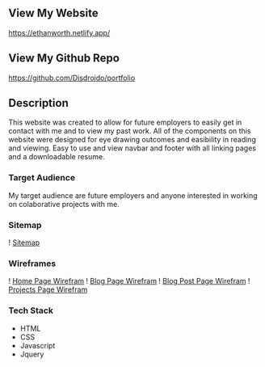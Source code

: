 ## View My Website
https://ethanworth.netlify.app/

## View My Github Repo
https://github.com/Disdroido/portfolio

## Description
This website was created to allow for future employers to easily get in contact with me and to view my past work. All of the components on this website were designed for eye drawing outcomes and easibility in reading and viewing. Easy to use and view navbar and footer with all linking pages and a downloadable resume.
### Target Audience
My target audience are future employers and anyone interested in working on colaborative projects with me.
### Sitemap
! [Sitemap](https://github.com/Disdroido/portfolio/blob/master/docs/sitemap.png)
### Wireframes
! [Home Page Wirefram](https://github.com/Disdroido/portfolio/blob/master/docs/home-wireframe.PNG)
! [Blog Page Wirefram](https://github.com/Disdroido/portfolio/blob/master/docs/blog-wirefram.PNG)
! [Blog Post Page Wirefram](https://github.com/Disdroido/portfolio/blob/master/docs/blog-post-wirefram.PNG)
! [Projects Page Wirefram](https://github.com/Disdroido/portfolio/blob/master/docs/projects-wirefram.PNG)
### Tech Stack
* HTML
* CSS
* Javascript
* Jquery